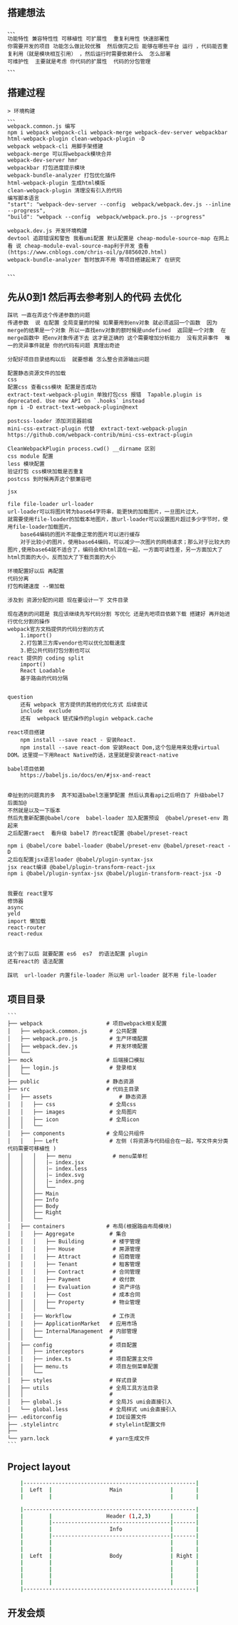 ## 搭建想法
    、、、
    功能特性 兼容特性性 可移植性 可扩展性  重复利用性 快速部署性
    你需要开发的项目 功能怎么做比较优雅  然后做完之后 能够在哪些平台 运行 ，代码能否重复利用（就是模块相互引用） ，然后运行时需要依赖什么  怎么部署
    可维护性  主要就是考虑 你代码的扩展性  代码的分包管理
    、、、

## 搭建过程
    > 环境构建
    、、、
    webpack.common.js 编写
    npm i webpack webpack-cli webpack-merge webpack-dev-server webpackbar html-webpack-plugin clean-webpack-plugin -D
    webpack webpack-cli 用脚手架搭建
    webpack-merge 可以将webpack模块合并
    webpack-dev-server hmr
    webpackbar 打包进度提示模块
    webpack-bundle-analyzer 打包优化插件
    html-webpack-plugin 生成html模版
    clean-webpack-plugin 清理没有引入的代码
    编写脚本语言
    "start": "webpack-dev-server --config  webpack/webpack.dev.js --inline --progress",
    "build": "webpack --config  webpack/webpack.pro.js --progress"

    webpack.dev.js 开发环境构建
    devtool 追踪错误和警告 我看umi配置 默认配置是 cheap-module-source-map 在网上看 说 cheap-module-eval-source-map利于开发 查看(https://www.cnblogs.com/chris-oil/p/8856020.html)
    webpack-bundle-analyzer 暂时放弃不用 等项目搭建起来了 在研究

    、、、

## 先从0到1  然后再去参考别人的代码 去优化
    踩坑 一直在弄这个传递参数的问题
    传递参数  说 在配置 全局变量的时候 如果要用到env对象 就必须返回一个函数  因为merge的结果是一个对象 所以一直找env对象的额时候是undefined  返回是一个对象  在merge函数中 把env对象传递下去 这才是正确的 这个需要增加分析能力  没有灵异事件  唯一的灵异事件就是 你的代码有问题 真理出奇迹

    分配好项目目录结构以后  就要想着 怎么整合资源输出问题

    配置静态资源文件的加载
    css
    配置css 查看css模块 配置是否成功
    extract-text-webpack-plugin 单独打包css 报错  Tapable.plugin is deprecated. Use new API on `.hooks` instead
    npm i -D extract-text-webpack-plugin@next

    postcss-loader 添加浏览器前缀
    mini-css-extract-plugin 代替  extract-text-webpack-plugin
    https://github.com/webpack-contrib/mini-css-extract-plugin

    CleanWebpackPlugin process.cwd() __dirname 区别
    css module 配置
    less 模块配置
    验证打包 css模块加载是否重复
    postcss 到时候再弄这个额兼容吧

    jsx

    file file-loader url-loader
    url-loader可以将图片转为base64字符串，能更快的加载图片，一旦图片过大，
    就需要使用file-loader的加载本地图片，故url-loader可以设置图片超过多少字节时，使用file-loader加载图片。
        base64编码的图片不能像正常的图片可以进行缓存
        对于比较小的图片，使用base64编码，可以减少一次图片的网络请求；那么对于比较大的图片,使用base64就不适合了，编码会和html混在一起，一方面可读性差，另一方面加大了html页面的大小，反而加大了下载页面的大小

    环境配置好以后 再配置
    代码分离
    打包构建速度 --懒加载

    涉及到 资源分配的问题 现在要设计一下 文件目录

    现在遇到的问题是 我应该继续先写代码分割 写优化 还是先吧项目依赖下载 搭建好 再开始进行优化分割的操作
    webpack官方文档提供的代码分割的方式
        1.import()
        2.打包第三方库vendor也可以优化加载速度
        3.把公共代码打包分割也可以
    react 提供的 coding split
        import()
        React Loadable
        基于路由的代码分隔


    question
        还有 webpack 官方提供的其他的优化方式 后续尝试
        include  exclude
        还有  webpack 链式操作的plugin webpack.cache

    react项目搭建
        npm install --save react - 安装React.
        npm install --save react-dom 安装React Dom,这个包是用来处理virtual DOM。这里提一下用React Native的话，这里就是安装react-native

    babel项目依赖
        https://babeljs.io/docs/en/#jsx-and-react


    牵扯到的问题真的多  真不知道babel怎噩梦配置 然后认真看api之后明白了 升级babel7  后面加@
    不然就是以及一下版本
    然后先重新配置@babel/core  babel-loader 加入配置预设  @babel/preset-env 跑起来
    之后配置raect  看升级 babel7 的react配置 @babel/preset-react

    npm i @babel/core babel-loader @babel/preset-env @babel/preset-react -D
    之后在配置jsx语言loader @babel/plugin-syntax-jsx
    jsx react编译 @babel/plugin-transform-react-jsx
    npm i @babel/plugin-syntax-jsx @babel/plugin-transform-react-jsx -D


    我要在 react里写
    修饰器
    async
    yeld
    import 懒加载
    react-router
    react-redux


    这个到了以后 就要配置 es6  es7  的语法配置 plugin
    还有react的 语法配置

    踩坑  url-loader 内置file-loader 所以用 url-loader 就不用 file-loader



## 项目目录
    ```
    ├── webpack                    # 项目webpack相关配置
    │   ├── webpack.common.js       # 公共配置
    │   ├── webpack.pro.js          # 生产环境配置
    │   ├── webpack.dev.js          # 开发环境配置
    │   └──
    ├── mock                       # 后端接口模拟
    │   ├── login.js                # 登录相关
    │   └──
    ├── public                     # 静态资源
    ├── src                        # 代码主目录
    │   ├── assets                     # 静态资源
    │   │   ├── css                 # 全局css
    │   │   ├── images              # 全局图片
    │   │   ├── icon                # 全局icon
    │   │   └──
    │   ├── components             # 全局公共组件
    │   │   ├── Left                # 左侧 (将资源与代码组合在一起，写文件夹分类 代码需要可移植性 )
    │   │   │   ├── menu             # menu菜单栏
    │   │   │   |– index.jsx
    │   │   │   |– index.less
    │   │   │   |– index.svg
    │   │   │   |– index.png
    │   │   │   └──
    │   │   ├── Main
    │   │   ├── Info
    │   │   ├── Body
    │   │   ├── Right
    │   │   └──
    │   ├── containers             # 布局(根据路由布局模块)
    │   │   ├── Aggregate           # 集合
    │   │   │   ├── Building         # 楼宇管理
    │   │   │   ├── House            # 房源管理
    │   │   │   ├── Attract          # 招商管理
    │   │   │   ├── Tenant           # 租客管理
    │   │   │   ├── Contract         # 合同管理
    │   │   │   ├── Payment          # 收付款
    │   │   │   ├── Evaluation       # 资产评估
    │   │   │   ├── Cost             # 成本合同
    │   │   │   ├── Property         # 物业管理
    │   │   │   └──
    │   │   ├── Workflow             # 工作流
    │   │   ├── ApplicationMarket   # 应用市场
    │   │   ├── InternalManagement  # 内部管理
    │   │   └──                     #
    │   ├── config                  # 项目配置
    │   │   ├── interceptors        #
    │   │   ├── index.ts            # 项目配置主文件
    │   │   ├── menu.ts             # 项目左侧菜单配置
    │   │   └──
    │   ├── styles                  # 样式目录
    │   ├── utils                   # 全局工具方法目录
    │   │                           #
    │   ├── global.js               # 全局JS umi会直接引入
    │   └── global.less             # 全局样式 umi会直接引入
    ├── .editorconfig               # IDE设置文件
    ├── .stylelintrc                # stylelint配置文件
    ├──
    └── yarn.lock                   # yarn生成文件
    ```

## Project layout

```sh
    |------------------------------------------------------|
    |  Left  |                  Main               |       |
    |        |                                     |       |

    |------------------------------------------------------|
    |        |                 Header (1,2,3)      |       |
    |        |-------------------------------------|-------|
    |        |                  Info               |       |
    |        |-------------------------------------|-------|
    |        |                                     |       |
    |        |                                     |       |
    |  Left  |                  Body               | Right |
    |        |                                     |       |
    |        |                                     |       |
    |        |                                     |       |
    |        |                                     |       |
    |------------------------------------------------------|

```

## 开发会烦







